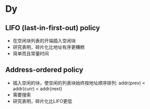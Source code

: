 # Dy

## LIFO (last-in-first-out) policy

* 在空闲块列表的开端插入空闲块
* 研究表明，碎片化比地址有序更糟糕
* 简单而且常量时间


## Address-ordered policy

* 插入空闲的块，使空闲的列表块始终按地址顺序排列: addr(prev) < addr(curr) < addr(next)
* 需要搜索
* 研究表明，碎片化比LIFO更低